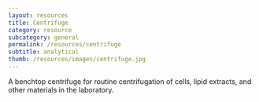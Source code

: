 ```yaml
---
layout: resources
title: Centrifuge
category: resource
subcategory: general
permalink: /resources/centrifuge
subtitle: analytical
thumb: /resources/images/centrifuge.jpg
---
```


A benchtop centrifuge for routine centrifugation of cells, lipid extracts, and other materials in the laboratory.


